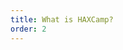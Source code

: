 ```yaml
---
title: What is HAXCamp?
order: 2
---
```


<md-block source="/raw-markdown/details.md" style="font-family: helvetica, sans-serif; word-break: normal !important;"></md-block>